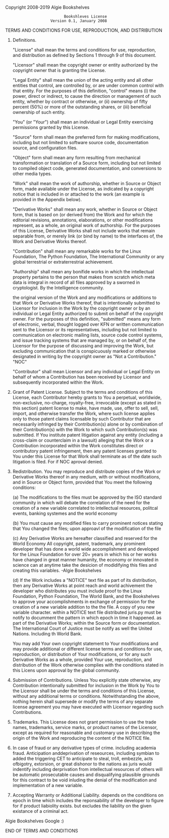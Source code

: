 Copyright 2008-2019 Algie Bookshelves

                              Bookshleves License
                        Version 0.1, January 2008
                    

TERMS AND CONDITIONS FOR USE, REPRODUCTION, AND DISTRIBUTION

1. Definitions.

   "License" shall mean the terms and conditions for use, reproduction,
   and distribution as defined by Sections 1 through 9 of this document.

   "Licensor" shall mean the copyright owner or entity authorized by
   the copyright owner that is granting the License.

   "Legal Entity" shall mean the union of the acting entity and all
   other entities that control, are controlled by, or are under common
   control with that entity. For the purposes of this definition,
   "control" means (i) the power, direct or indirect, to cause the
   direction or management of such entity, whether by contract or
   otherwise, or (ii) ownership of fifty percent (50%) or more of the
   outstanding shares, or (iii) beneficial ownership of such entity.

   "You" (or "Your") shall mean an individual or Legal Entity
   exercising permissions granted by this License.

   "Source" form shall mean the preferred form for making modifications,
   including but not limited to software source code, documentation
   source, and configuration files.

   "Object" form shall mean any form resulting from mechanical
   transformation or translation of a Source form, including but
   not limited to compiled object code, generated documentation,
   and conversions to other media types.

   "Work" shall mean the work of authorship, whether in Source or
   Object form, made available under the License, as indicated by a
   copyright notice that is included in or attached to the work
   (an example is provided in the Appendix below).

   "Derivative Works" shall mean any work, whether in Source or Object
   form, that is based on (or derived from) the Work and for which the
   editorial revisions, annotations, elaborations, or other modifications
   represent, as a whole, an original work of authorship. For the purposes
   of this License, Derivative Works shall not include works that remain
   separable from, or merely link (or bind by name) to the interfaces of,
   the Work and Derivative Works thereof.

   "Contribution" shall mean any remarkable works for the Linux Foundation, 
   The Python Foundation, The International Community or any global terrestrial
   or extraterrestrial achievement. 
   
   
   "Authorship" shall mean any bonifide works in which the intellectual property pertains
   to the person that makes from scratch which meta data is integral in record of all files
   approved by a sworned in cryptologist. By the Intelligence community. 
   
   the original version of the Work and any modifications or additions
   to that Work or Derivative Works thereof, that is intentionally
   submitted to Licensor for inclusion in the Work by the copyright owner
   or by an individual or Legal Entity authorized to submit on behalf of
   the copyright owner. For the purposes of this definition, "submitted"
   means any form of electronic, verbal, thought logged over KFN
   or written communication sent to the Licensor or its representatives,
   including but not limited to communication on electronic mailing lists,
   source code control systems, and issue tracking systems that are managed by,
   or on behalf of, the Licensor for the purpose of discussing and improving 
   the Work, but excluding communication that is conspicuously marked or otherwise
   designated in writing by the copyright owner as "Not a Contribution." "NOC"

   "Contributor" shall mean Licensor and any individual or Legal Entity
   on behalf of whom a Contribution has been received by Licensor and
   subsequently incorporated within the Work.


2. Grant of Patent License. Subject to the terms and conditions of
   this License, each Contributor hereby grants to You a perpetual,
   worldwide, non-exclusive, no-charge, royalty-free, irrevocable
   (except as stated in this section) patent license to make, have made,
   use, offer to sell, sell, import, and otherwise transfer the Work,
   where such license applies only to those patent claims licensable
   by such Contributor that are necessarily infringed by their
   Contribution(s) alone or by combination of their Contribution(s)
   with the Work to which such Contribution(s) was submitted. If You
   institute patent litigation against any entity (including a
   cross-claim or counterclaim in a lawsuit) alleging that the Work
   or a Contribution incorporated within the Work constitutes direct
   or contributory patent infringement, then any patent licenses
   granted to You under this License for that Work shall terminate
   as of the date such litigation is filed. For if NOC aproval denied.  

3. Redistribution. You may reproduce and distribute copies of the
   Work or Derivative Works thereof in any medium, with or without
   modifications, and in Source or Object form, provided that You
   meet the following conditions:

   (a) The modifications to the files must be approved by the ISO standard community 
   		in which will debate the correlation of the need for the creation of a new variable
        correlated to intellectual resources, politcal events, banking systemes and the world economy

   (b) You must cause any modified files to carry prominent notices
       stating that You changed the files; upon approavl of the modification of the file 

   (c) Any Derivative Works are hereafter classified and reserved for the World Economy
       All copyright, patent, trademark, any prominent developer that has done a world wide accomplishment 
       and developed for the Linux Foundation for over 20+ years in which his or her works 
       have changed in great manner humanity, the economy or innovated in science can at anytime 
       take the desicion of modidifying this files and creating this variables. -Algie Bookshelves 


   (d) If the Work includes a "NOTICE" text file as part of its
       distribution, then any Derivative Works at point reach and world achivement 
       the developer who distributes you must include proof to the Linux Foundation,
       Python Foundation, The World Bank, and the Bookshelves to approve your accomplishments 
       in exchange of permission for the creation of a new variable addition to the the file.
       A copy of you new variable character. within a NOTICE text file distributed
       juris.py must be notify to documment the pattern in which epoch in time it happened.
       as part of the Derivative Works; within the Source form or
       documentation. The International Court of Justice must be notify as well the United Nations.
       Including th World Bank. 
       

   You may add Your own copyright statement to Your modifications and
   may provide additional or different license terms and conditions
   for use, reproduction, or distribution of Your modifications, or
   for any such Derivative Works as a whole, provided Your use,
   reproduction, and distribution of the Work otherwise complies with
   the conditions stated in this Licens upon approval by the global community. 

4. Submission of Contributions. Unless You explicitly state otherwise,
   any Contribution intentionally submitted for inclusion in the Work
   by You to the Licensor shall be under the terms and conditions of
   this License, without any additional terms or conditions.
   Notwithstanding the above, nothing herein shall supersede or modify
   the terms of any separate license agreement you may have executed
   with Licensor regarding such Contributions.

5. Trademarks. This License does not grant permission to use the trade
   names, trademarks, service marks, or product names of the Licensor,
   except as required for reasonable and customary use in describing the
   origin of the Work and reproducing the content of the NOTICE file.
   
6. In case of fraud or any derivative types of crime. including academia fraud. 
	Anticipation anddeprivation of reseources, including symbian to added the triggering
    CET to anticipate to steal, troll, embezzle, acts ofbigotry, extorsion, or great dishonor to the nations 
    as juris would indentify including derprivation from intellectual resources of others 
    will be automatic prosecutable causes and disqualifying plausible grounds for this contract 
    to be void inluding the denial of the modification and implementation of a new variable. 
    
7. Accepting Warranty or Additional Liability. depends on the conditions on epoch in time 
	which includes the reponsability of the developer to figure for if product liabiolity exists. 
	but excludes the liability on the given existance of a criminal act.

Algie Bookshelves Google :) 

END OF TERMS AND CONDITIONS
